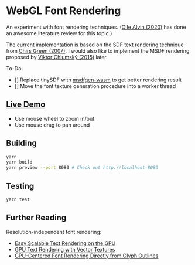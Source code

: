 # WebGL Font Rendering

An experiment with font rendering techniques.
([Olle Alvin (2020)](https://lup.lub.lu.se/luur/download?func=downloadFile&recordOId=9024910&fileOId=9024911) has done an awesome literature review for this topic.)

The current implementation is based on the SDF text rendering technique from [Chirs Green (2007)](https://steamcdn-a.akamaihd.net/apps/valve/2007/SIGGRAPH2007_AlphaTestedMagnification.pdf). I would also like to implement the MSDF rendering proposed by [Viktor Chlumský (2015)](https://github.com/Chlumsky/msdfgen/files/3050967/thesis.pdf) later.

To-Do:

- [] Replace tinySDF with [msdfgen-wasm](https://github.com/painfulexistence/msdfgen-wasm) to get better rendering result
- [] Move the font texture generation procedure into a worker thread

## [Live Demo](https://webgl-font-rendering.onrender.com)

- Use mouse wheel to zoom in/out
- Use mouse drag to pan around

## Building

```bash
yarn
yarn build
yarn preview --port 8080 # Check out http://localhost:8080
```

## Testing

```bash
yarn test
```

## Further Reading

Resolution-independent font rendering:

- [Easy Scalable Text Rendering on the GPU](https://medium.com/@evanwallace/easy-scalable-text-rendering-on-the-gpu-c3f4d782c5ac)
- [GPU Text Rendering with Vector Textures](https://wdobbie.com/post/gpu-text-rendering-with-vector-textures/)
- [GPU-Centered Font Rendering Directly from Glyph Outlines](https://jcgt.org/published/0006/02/02/)
